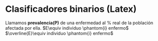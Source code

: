 # Clasificadores binarios (Latex)

Llamamos **prevalencia(P)** de una enfermedad al % real de la población afectada por ella.
$E\equiv individuo \phantom{i} enfermo$
$\overline{E}\equiv individuo \phantom{i} enfermo$
